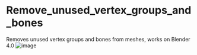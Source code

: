 # Remove_unused_vertex_groups_and_bones
Removes unused vertex groups and bones from meshes, works on Blender 4.0
![image](https://github.com/mad4art/Remove_unused_vertex_groups_and_bones/assets/65566489/54af4851-4603-4fe2-9fa5-30820f966205)
